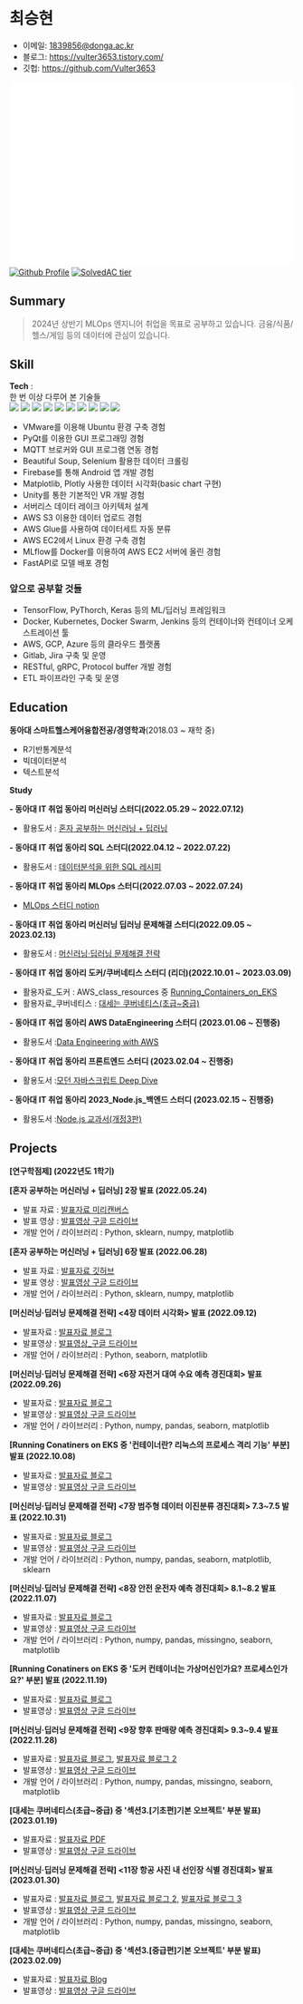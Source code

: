 # 최승현

- 이메일: 1839856@donga.ac.kr  
- 블로그: https://vulter3653.tistory.com/
- 깃헙: https://github.com/Vulter3653

![Metrics](/github-metrics.svg)
[![Github Profile](https://github-readme-stats.vercel.app/api?username=vulter3653&count_private=true&hide=contribs,prs&show_icons=true&theme=vue-dark)](https://github.com/vulter3653)
[![SolvedAC tier](http://mazassumnida.wtf/api/v2/generate_badge?boj=shch3653)](https://solved.ac/shch3653)

## Summary
> 2024년 상반기 MLOps 엔지니어 취업을 목표로 공부하고 있습니다.
  금융/식품/헬스/게임 등의 데이터에 관심이 있습니다.

## Skill

**Tech** :  
한 번 이상 다루어 본 기술들   
<img src="https://img.shields.io/badge/Python-3766AB?style=flat-square&logo=Python&logoColor=white"/></a>
<img src ="https://img.shields.io/badge/R-blue.svg?&style=flat-square&logo=R&logoColor=#75AADB"/></a>
<img src="https://img.shields.io/badge/Unity-000000?style=flat-square&logo=Unity&logoColor=white"/></a>
<img src="https://img.shields.io/badge/Ubuntu-E95420?style=flat-square&logo=Ubuntu&logoColor=white"/></a>
<img src="https://img.shields.io/badge/Plotly-3F4F75?style=flat-square&logo=Plotly&logoColor=white"/></a>
<img src="https://img.shields.io/badge/Selenium-43b02a?style=flat-square&logo=Selenium&logoColor=white"/></a>
<img src="https://img.shields.io/badge/Numpy-013243?style=flat-square&logo=Numpy&logoColor=white"/></a> 
<img src="https://img.shields.io/badge/scikit learn-f7931e?style=flat-square&logo=scikit-learn&logoColor=white"/></a>
<img src="https://img.shields.io/badge/Tableau-white?style=flat-square&logo=Tableau&logoColor=blue"/></a>
<img src="https://img.shields.io/badge/Bigquery-4285F4?style=flat-square&logo=Google Cloud&logoColor=white"/></a>

- VMware를 이용해 Ubuntu 환경 구축 경험
- PyQt를 이용한 GUI 프로그래밍 경험
- MQTT 브로커와 GUI 프로그램 연동 경험
- Beautiful Soup, Selenium 활용한 데이터 크롤링
- Firebase를 통해 Android 앱 개발 경험
- Matplotlib, Plotly 사용한 데이터 시각화(basic chart 구현)
- Unity를 통한 기본적인 VR 개발 경험
- 서버리스 데이터 레이크 아키텍처 설계
- AWS S3 이용한 데이터 업로드 경험
- AWS Glue를 사용하여 데이터세트 자동 분류
- AWS EC2에서 Linux 환경 구축 경험
- MLflow를 Docker를 이용하여 AWS EC2 서버에 올린 경험
- FastAPI로 모델 배포 경험

### 앞으로 공부할 것들
- TensorFlow, PyThorch, Keras 등의 ML/딥러닝 프레임워크
- Docker, Kubernetes, Docker Swarm, Jenkins 등의 컨테이너와 컨테이너 오케스트레이션 툴
- AWS, GCP, Azure 등의 클라우드 플랫폼
- Gitlab, Jira 구축 및 운영 
- RESTful, gRPC, Protocol buffer 개발 경험
- ETL 파이프라인 구축 및 운영
 
## Education

**동아대 스마트헬스케어융합전공/경영학과**(2018.03 ~ 재학 중)  
- R기반통계분석
- 빅데이터분석
- 텍스트분석

**Study**

**- 동아대 IT 취업 동아리 머신러닝 스터디(2022.05.29 ~ 2022.07.12)**
  - 활용도서 : [혼자 공부하는 머신러닝 + 딥러닝](https://g.co/kgs/3XhrQP)

**- 동아대 IT 취업 동아리 SQL 스터디(2022.04.12 ~ 2022.07.22)**
  - 활용도서 : [데이터분석을 위한 SQL 레시피](https://g.co/kgs/wPVrmG)

**- 동아대 IT 취업 동아리 MLOps 스터디(2022.07.03 ~ 2022.07.24)**
  - [MLOps 스터디 notion](https://www.notion.so/MLOps-Study-3e2a013507e640828d42bb6d7422fdba)

**- 동아대 IT 취업 동아리 머신러닝 딥러닝 문제해결 스터디(2022.09.05 ~ 2023.02.13)**
  - 활용도서 : [머신러닝·딥러닝 문제해결 전략](https://han.gl/oyGvZl)

**- 동아대 IT 취업 동아리 도커/쿠버네티스 스터디 (리더)(2022.10.01 ~ 2023.03.09)**
  - 활용자료_도커 : AWS_class_resources 중 [Running_Containers_on_EKS](https://github.com/serithemage/AWS_class_resources/tree/main/Running_Containers_on_EKS)
  - 활용자료_쿠버네티스 : [대세는 쿠버네티스(초급~중급)](https://www.inflearn.com/course/%EC%BF%A0%EB%B2%84%EB%84%A4%ED%8B%B0%EC%8A%A4-%EA%B8%B0%EC%B4%88/dashboard)

**- 동아대 IT 취업 동아리 AWS DataEngineering 스터디 (2023.01.06 ~ 진행중)**
  - 활용도서 :[Data Engineering with AWS](https://product.kyobobook.co.kr/detail/S000060634854)

**- 동아대 IT 취업 동아리 프론트엔드 스터디 (2023.02.04 ~ 진행중)**
  - 활용도서 :[모던 자바스크립트 Deep Dive](https://product.kyobobook.co.kr/detail/S000001766445)

**- 동아대 IT 취업 동아리 2023_Node.js_백엔드 스터디 (2023.02.15 ~ 진행중)**
  - 활용도서 :[Node.js 교과서(개정3판)](https://product.kyobobook.co.kr/detail/S000001792685)
  
## Projects

**[연구학점제] (2022년도 1학기)**

**[혼자 공부하는 머신러닝 + 딥러닝] 2장 발표 (2022.05.24)**

- 발표 자료 : [발표자료 미리캔버스](https://www.miricanvas.com/v/113z8zx)
- 발표 영상 : [발표영상 구글 드라이브](https://drive.google.com/file/d/1boTjjxNiFinRO9Uv2xJvzAO4CS_e5jhq/view)
- 개발 언어 / 라이브러리 : Python, sklearn, numpy, matplotlib

**[혼자 공부하는 머신러닝 + 딥러닝] 6장 발표 (2022.06.28)**

- 발표 자료 : [발표자료 깃허브](https://github.com/Vulter3653/ML/blob/main/Fruits_apple_pineapple_banana.ipynb)
- 발표 영상 : [발표영상 구글 드라이브](https://drive.google.com/file/d/1WNuFUiAGErhNBvG7GOz6SAKH39j_Lglz/view)
- 개발 언어 / 라이브러리 : Python, sklearn, numpy, matplotlib

**[머신러닝·딥러닝 문제해결 전략] <4장 데이터 시각화> 발표 (2022.09.12)**

- 발표자료 : [발표자료 블로그](https://vulter3653.tistory.com/21)
- 발표영상 : [발표영상_구글 드라이브](https://drive.google.com/file/d/1k_P7g_2Sftp-tPDFzmukH8xOU2Y9KwMs/view?usp=sharing)
- 개발 언어 / 라이브러리 : Python, seaborn, matplotlib 

**[머신러닝·딥러닝 문제해결 전략] <6장 자전거 대여 수요 예측 경진대회> 발표 (2022.09.26)**

- 발표자료 : [발표자료 블로그](https://vulter3653.tistory.com/22)
- 발표영상 : [발표영상 구글 드라이브](https://drive.google.com/file/d/1DTxy2FmG7RyXBaORuWfm_x6JAerSlTnN/view?usp=sharing)
- 개발 언어 / 라이브러리 : Python, numpy, pandas, seaborn, matplotlib

**[Running Conatiners on EKS 중 '컨테이너란? 리눅스의 프로세스 격리 기능' 부분] 발표 (2022.10.08)**

- 발표자료 : [발표자료 블로그](https://vulter3653.tistory.com/23)
- 발표영상 : [발표영상 구글 드라이브](https://drive.google.com/file/d/1sGA7c7Vu9o5ZXtkuhChI-8_BNU_hSX2o/view?usp=sharing)

**[머신러닝·딥러닝 문제해결 전략] <7장 범주형 데이터 이진분류 경진대회> 7.3~7.5 발표 (2022.10.31)**

- 발표자료 : [발표자료 블로그](https://vulter3653.tistory.com/26)
- 발표영상 : [발표영상 구글 드라이브](https://drive.google.com/file/d/1Q88CugtT7qhylbWYYy5TqUZmaPAUYUKR/view?usp=share_link)
- 개발 언어 / 라이브러리 : Python, numpy, pandas, seaborn, matplotlib, sklearn

**[머신러닝·딥러닝 문제해결 전략] <8장 안전 운전자 예측 경진대회> 8.1~8.2 발표 (2022.11.07)**

- 발표자료 : [발표자료 블로그](https://vulter3653.tistory.com/27)
- 발표영상 : [발표영상 구글 드라이브](https://drive.google.com/file/d/1N3svsdzzrzIVNFwyEsWmtZ5Kux1xkf4u/view?usp=share_link)
- 개발 언어 / 라이브러리 : Python, numpy, pandas, missingno, seaborn, matplotlib

**[Running Conatiners on EKS 중 '도커 컨테이너는 가상머신인가요? 프로세스인가요?' 부분] 발표 (2022.11.19)**

- 발표자료 : [발표자료 블로그](https://vulter3653.tistory.com/28)
- 발표영상 : [발표영상 구글 드라이브](https://drive.google.com/file/d/1DhkJal2c2r6F7jj17bWrbuNf8_gc9ZzR/view?usp=sharing)

**[머신러닝·딥러닝 문제해결 전략] <9장 향후 판매량 예측 경진대회> 9.3~9.4 발표 (2022.11.28)**

- 발표자료 : [발표자료 블로그](https://vulter3653.tistory.com/31), [발표자료 블로그 2](https://vulter3653.tistory.com/32)
- 발표영상 : [발표영상 구글 드라이브](https://drive.google.com/file/d/1boHIAm0-LRKGnivVvHUxHtcW0WURZ1sj/view?usp=share_link)
- 개발 언어 / 라이브러리 : Python, numpy, pandas, missingno, seaborn, matplotlib

**[대세는 쿠버네티스(초급~중급) 중 '섹션3.[기초편]기본 오브젝트' 부분 발표) (2023.01.19)**

- 발표자료 : [발표자료 PDF](https://github.com/donga-it-club/2022_Docker_Kubernetes_Study/files/10471661/_._._.3_._._.pdf)
- 발표영상 : [발표영상 구글 드라이브](https://drive.google.com/file/d/1A2TIjWc87PZmNh5CEF4wLPdjVgbCLl2V/view?usp=sharing)

**[머신러닝·딥러닝 문제해결 전략] <11장 항공 사진 내 선인장 식별 경진대회> 발표 (2023.01.30)**

- 발표자료 : [발표자료 블로그](https://vulter3653.tistory.com/34), [발표자료 블로그 2](https://vulter3653.tistory.com/35), [발표자료 블로그 3](https://vulter3653.tistory.com/36)
- 발표영상 : [발표영상 구글 드라이브](https://drive.google.com/file/d/1sps-s1Lv3MKyCDhO74hrgNXHCVepKnk2/view?usp=sharing)
- 개발 언어 / 라이브러리 : Python, numpy, pandas, missingno, seaborn, matplotlib

**[대세는 쿠버네티스(초급~중급) 중 '섹션3.[중급편]기본 오브젝트' 부분 발표) (2023.02.09)**

- 발표자료 : [발표자료 Blog](https://vulter3653.tistory.com/38)
- 발표영상 : [발표영상 구글 드라이브](https://drive.google.com/file/d/166daOEA5aYbFKhCU8CeSVakpTn_H16Ai/view?usp=sharing)
